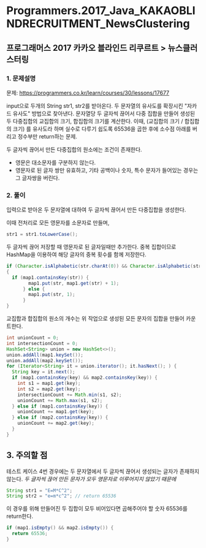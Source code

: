 # Programmers.2017_Java_KAKAOBLINDRECRUITMENT_NewsClustering

## 프로그래머스 2017 카카오 블라인드 리쿠르트 > 뉴스클러스터링

### 1. 문제설명

문제: https://programmers.co.kr/learn/courses/30/lessons/17677

input으로 두개의 String str1, str2를 받아온다. 두 문자열의 유사도를 확장시킨 "자카드 유사도" 방법으로 찾아낸다. 문자열당 두 글자씩 끊어서 다중 집합을 만들어 생성된 두 다중집합의 교집합의 크기, 합집합의 크기를 계산한다. 이때, (교집합의 크기 / 합집합의 크기) 를 유사도라 하며 실수로 다루기 쉽도록 65536을 곱한 후에 소수점 아래를 버리고 정수부만 return하는 문제.

두 글자씩 끊어서 만든 다중집합의 원소에는 조건이 존재한다. 
* 영문은 대소문자를 구분하지 않는다.
* 영문자로 된 글자 쌍만 유효하고, 기타 공백이나 숫자, 특수 문자가 들어있는 경우는 그 글자쌍을 버린다.

### 2. 풀이

입력으로 받아온 두 문자열에 대하여 두 글자씩 끊어서 만든 다중집합을 생성한다.

이때 전처리로 모든 영문자를 소문자로 만들며,

```java
str1 = str1.toLowerCase();
```

두 글자씩 끊어 저장할 때 영문자로 된 글자일때만 추가한다. 중복 집합이므로 HashMap을 이용하여 해당 글자의 중복 횟수를 함께 저장한다.

```java
if (Character.isAlphabetic(str.charAt(0)) && Character.isAlphabetic(str.charAt(1))) 
{
  if (map1.containsKey(str)) {
        map1.put(str, map1.get(str) + 1);
      } else {
        map1.put(str, 1);
      }
}
```

교집합과 합집합의 원소의 개수는 위 작업으로 생성된 모든 문자의 집합을 만들어 카운트한다.

```java
int unionCount = 0;
int intersectionCount = 0;
HashSet<String> union = new HashSet<>();
union.addAll(map1.keySet());
union.addAll(map2.keySet());
for (Iterator<String> it = union.iterator(); it.hasNext(); ) {
  String key = it.next();
  if (map1.containsKey(key) && map2.containsKey(key)) {
    int s1 = map1.get(key);
    int s2 = map2.get(key);
    intersectionCount += Math.min(s1, s2);
    unionCount += Math.max(s1, s2);
  } else if (map1.containsKey(key)) {
    unionCount += map1.get(key);
  } else if (map2.containsKey(key)) {
    unionCount += map2.get(key);
  }
}
```


## 3. 주의할 점

테스트 케이스 4번 경우에는 두 문자열에서 두 글자씩 끊어서 생성되는 글자가 존재하지 않는다.
*두 글자씩 끊어 만든 문자가 모두 영문자로 이루어지지 않았기 때문에*
``` java
String str1 = "E=M*C^2";
String str2 = "e=m*c^2"; // return 65536
```

이 경우를 위해 만들어진 두 집합이 모두 비어있다면 곱해주어야 할 숫자 65536를 return한다.

```java
if (map1.isEmpty() && map2.isEmpty()) {
  return 65536;
}
```
